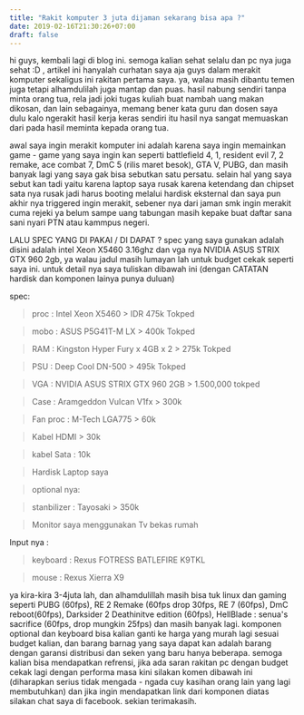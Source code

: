 ```yaml
---
title: "Rakit komputer 3 juta dijaman sekarang bisa apa ?"
date: 2019-02-16T21:30:26+07:00
draft: false
---
```


hi guys, kembali lagi di blog ini. semoga kalian sehat selalu dan pc nya juga sehat :D , artikel ini hanyalah curhatan saya aja guys dalam merakit komputer sekaligus ini rakitan pertama saya. ya, walau masih dibantu temen juga tetapi alhamdulilah juga mantap dan puas. hasil nabung sendiri tanpa minta orang tua, rela jadi joki tugas kuliah buat nambah uang makan dikosan, dan lain sebagainya, memang bener kata guru dan dosen saya dulu kalo ngerakit hasil kerja keras sendiri itu hasil nya sangat memuaskan dari pada hasil meminta kepada orang tua.

awal saya ingin merakit komputer ini adalah karena saya ingin memainkan game - game yang saya ingin kan seperti battlefield 4, 1, resident evil 7, 2 remake, ace combat 7, DmC 5 (rilis maret besok), GTA V, PUBG, dan masih banyak lagi yang saya gak bisa sebutkan satu  persatu. selain hal yang saya sebut kan tadi yaitu karena laptop saya rusak karena ketendang dan chipset sata nya rusak jadi harus booting melalui hardisk eksternal dan saya pun akhir nya triggered ingin merakit, sebener nya dari jaman smk ingin merakit cuma rejeki ya belum sampe uang tabungan masih kepake buat daftar sana sani nyari PTN atau kammpus negeri.

LALU SPEC YANG DI PAKAI / DI DAPAT ?
spec yang saya gunakan adalah disini adalah intel Xeon X5460 3.16ghz dan vga nya NVIDIA ASUS STRIX GTX 960 2gb, ya walau jadul masih lumayan lah untuk budget cekak seperti saya ini. untuk detail nya saya tuliskan dibawah ini (dengan CATATAN hardisk dan komponen lainya punya duluan)

spec:

>proc : Intel Xeon X5460 > IDR 475k Tokped

>mobo : ASUS P5G41T-M LX > 400k Tokped

>RAM : Kingston Hyper Fury x  4GB x 2 > 275k Tokped

>PSU : Deep Cool DN-500 > 495k Tokped

>VGA : NVIDIA ASUS STRIX GTX 960 2GB > 1.500,000 tokped

>Case : Aramgeddon Vulcan V1fx > 300k

>Fan proc : M-Tech LGA775 > 60k

>Kabel HDMI > 30k

>kabel Sata : 10k

>Hardisk Laptop saya

>optional nya:

>stanbilizer : Tayosaki > 350k

>Monitor saya menggunakan Tv bekas rumah

Input nya :

>keyboard : Rexus FOTRESS BATLEFIRE K9TKL

>mouse : Rexus Xierra X9

ya kira-kira 3-4juta lah, dan alhamdulillah masih bisa tuk linux dan gaming seperti PUBG (60fps), RE 2 Remake (60fps drop 30fps, RE 7 (60fps), DmC reboot(60fps), Darksider 2 Deathinitve edition (60fps), HellBlade : senua's sacrifice (60fps, drop mungkin 25fps)  dan masih banyak lagi. komponen optional dan keyboard bisa kalian ganti ke harga yang murah lagi sesuai budget kalian, dan barang barnag yang saya dapat kan adalah barang dengan garansi distribusi dan seken yang baru hanya beberapa. semoga kalian bisa mendapatkan refrensi, jika ada saran rakitan pc dengan budget cekak lagi dengan performa masa kini silakan komen dibawah ini (diharapkan serius tidak mengada - ngada cuy kasihan orang lain yang lagi membutuhkan) dan jika ingin mendapatkan link dari komponen diatas silakan chat saya di facebook. sekian terimakasih.